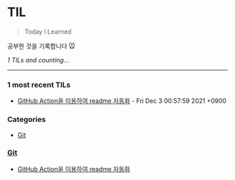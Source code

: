 # TIL
> Today I Learned

공부한 것을 기록합니다 🐭


_1 TILs and counting..._

---

### 1 most recent TILs

- [GitHub Action을 이용하여 readme 자동화](Git/GitHub_Action을_이용하여_readme_자동화.md) - Fri Dec 3 00:57:59 2021 +0900

### Categories

- [Git](#Git)

### [Git](#Git)
- [GitHub Action을 이용하여 readme 자동화](Git/GitHub_Action을_이용하여_readme_자동화.md)

[1]: https://simonwillison.net/2020/Apr/20/self-rewriting-readme/
[2]: https://github.com/jbranchaud/til

